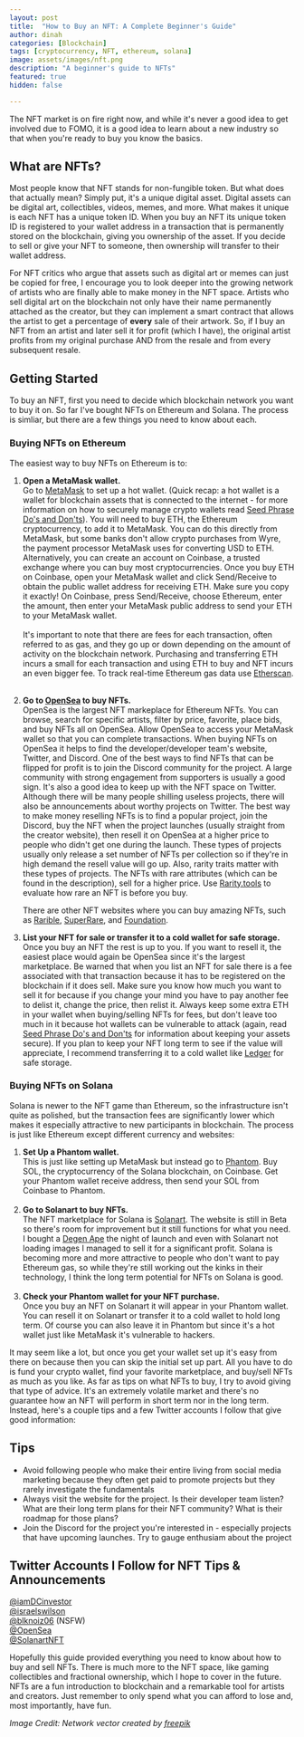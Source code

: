 ```yaml
---
layout: post
title:  "How to Buy an NFT: A Complete Beginner's Guide"
author: dinah
categories: [Blockchain]
tags: [cryptocurrency, NFT, ethereum, solana]
image: assets/images/nft.png
description: "A beginner's guide to NFTs"
featured: true
hidden: false

---
```



The NFT market is on fire right now, and while it's never a good idea to get involved due to FOMO, it is a good idea to learn about a new industry so that when you're ready to buy you know the basics.  

## What are NFTs?
Most people know that NFT stands for non-fungible token. But what does that actually mean? Simply put, it's a unique digital asset. Digital assets can be digital art, collectibles, videos, memes, and more. What makes it unique is each NFT has a unique token ID. When you buy an NFT its unique token ID is registered to your wallet address in a transaction that is permanently stored on the blockchain, giving you ownership of the asset. If you decide to sell or give your NFT to someone, then ownership will transfer to their wallet address.  

For NFT critics who argue that assets such as digital art or memes can just be copied for free, I encourage you to look deeper into the growing network of artists who are finally able to make money in the NFT space. Artists who sell digital art on the blockchain not only have their name permanently attached as the creator, but they can implement a smart contract that allows the artist to get a percentage of **every** sale of their artwork. So, if I buy an NFT from an artist and later sell it for profit (which I have), the original artist profits from my original purchase AND from the resale and from every subsequent resale.   

## Getting Started
To buy an NFT, first you need to decide which blockchain network you want to buy it on. So far I've bought NFTs on Ethereum and Solana. The process is simliar, but there are a few things you need to know about each.  

### Buying NFTs on Ethereum
The easiest way to buy NFTs on Ethereum is to:
1. **Open a MetaMask wallet.**  
   Go to [MetaMask](https://metamask.io/) to set up a hot wallet. (Quick recap: a hot wallet is a wallet for blockchain assets that is connected to the internet - for more information on how to securely manage crypto wallets read [Seed Phrase Do's and Don'ts](https://cybergirldinah.github.io/seed-phrases/)). You will need to buy ETH, the Ethereum cryptocurrency, to add it to MetaMask. You can do this directly from MetaMask, but some banks don't allow crypto purchases from Wyre, the payment processor MetaMask uses for converting USD to ETH. Alternatively, you can create an account on Coinbase, a trusted exchange where you can buy most cryptocurrencies. Once you buy ETH on Coinbase, open your MetaMask wallet and click Send/Receive to obtain the public wallet address for receiving ETH. Make sure you copy it exactly! On Coinbase, press Send/Receive, choose Ethereum, enter the amount, then enter your MetaMask public address to send your ETH to your MetaMask wallet.<br><br>
  It's important to note that there are fees for each transaction, often referred to as gas, and they go up or down depending on the amount of activity on the blockchain network. Purchasing and transferring ETH incurs a small for each transaction and using ETH to buy and NFT incurs an even bigger fee. To track real-time Ethereum gas data use [Etherscan](https://etherscan.io/gastracker).<br><br>
2. **Go to [OpenSea](https://opensea.io/) to buy NFTs.**  
   OpenSea is the largest NFT markeplace for Ethereum NFTs. You can browse, search for specific artists, filter by price, favorite, place bids, and buy NFTs all on OpenSea. Allow OpenSea to access your MetaMask wallet so that you can complete transactions. When buying NFTs on OpenSea it helps to find the developer/developer team's website, Twitter, and Discord. One of the best ways to find NFTs that can be flipped for profit is to join the Discord community for the project. A large community with strong engagement from supporters is usually a good sign. It's also a good idea to keep up with the NFT space on Twitter. Although there will be many people shilling useless projects, there will also be announcements about worthy projects on Twitter. The best way to make money reselling NFTs is to find a popular project, join the Discord, buy the NFT when the project launches (usually straight from the creator website), then resell it on OpenSea at a higher price to people who didn't get one during the launch. These types of projects usually only release a set number of NFTs per collection so if they're in high demand the resell value will go up. Also, rarity traits matter with these types of projects. The NFTs with rare attributes (which can be found in the description), sell for a higher price. Use [Rarity.tools](https://rarity.tools/) to evaluate how rare an NFT is before you buy.  

   There are other NFT websites where you can buy amazing NFTs, such as [Rarible](https://rarible.com/), [SuperRare](https://superrare.com/), and [Foundation](https://foundation.app/).<br> 
3. **List your NFT for sale or transfer it to a cold wallet for safe storage.**  
Once you buy an NFT the rest is up to you. If you want to resell it, the easiest place would again be OpenSea since it's the largest marketplace. Be warned that when you list an NFT for sale there is a fee associated with that transaction because it has to be registered on the blockchain if it does sell. Make sure you know how much you want to sell it for because if you change your mind you have to pay another fee to delist it, change the price, then relist it. Always keep some extra ETH in your wallet when buying/selling NFTs for fees, but don't leave too much in it because hot wallets can be vulnerable to attack (again, read [Seed Phrase Do's and Don'ts](https://cybergirldinah.github.io/seed-phrases/) for information about keeping your assets secure). If you plan to keep your NFT long term to see if the value will appreciate, I recommend transferring it to a cold wallet like [Ledger](https://www.ledger.com/) for safe storage.  

### Buying NFTs on Solana
Solana is newer to the NFT game than Ethereum, so the infrastructure isn't quite as polished, but the transaction fees are significantly lower which makes it especially attractive to new participants in blockchain. The process is just like Ethereum except different currency and websites:  

1. **Set Up a Phantom wallet.**  
   This is just like setting up MetaMask but instead go to [Phantom](https://phantom.app/). Buy SOL, the cryptocurrency of the Solana blockchain, on Coinbase. Get your Phantom wallet receive address, then send your SOL from Coinbase to Phantom.<br><br>
2. **Go to Solanart to buy NFTs.**  
   The NFT marketplace for Solana is [Solanart](https://solanart.io/). The website is still in Beta so there's room for improvement but it still functions for what you need. I bought a [Degen Ape](https://solanart.io/collections/degenape) the night of launch and even with Solanart not loading images I managed to sell it for a significant profit. Solana is becoming more and more attractive to people who don't want to pay Ethereum gas, so while they're still working out the kinks in their technology, I think the long term potential for NFTs on Solana is good.<br><br>
3. **Check your Phantom wallet for your NFT purchase.**  
   Once you buy an NFT on Solanart it will appear in your Phantom wallet. You can resell it on Solanart or transfer it to a cold wallet to hold long term. Of course you can also leave it in Phantom but since it's a hot wallet just like MetaMask it's vulnerable to hackers.  

It may seem like a lot, but once you get your wallet set up it's easy from there on because then you can skip the initial set up part. All you have to do is fund your crypto wallet, find your favorite marketplace, and buy/sell NFTs as much as you like. As far as tips on what NFTs to buy, I try to avoid giving that type of advice. It's an extremely volatile market and there's no guarantee how an NFT will perform in short term nor in the long term. Instead, here's a couple tips and a few Twitter accounts I follow that give good information:

## Tips
 - Avoid following people who make their entire living from social media marketing because they often get paid to promote projects but they rarely investigate the fundamentals
 - Always visit the website for the project. Is their developer team listen? What are their long term plans for their NFT community? What is their roadmap for those plans?
 - Join the Discord for the project you're interested in - especially projects that have upcoming launches. Try to gauge enthusiam about the project

## Twitter Accounts I Follow for NFT Tips & Announcements
[@iamDCinvestor](https://twitter.com/iamDCinvestor)  
[@israelswilson](https://twitter.com/israelswilson)  
[@blknoiz06](https://twitter.com/blknoiz06) (NSFW)  
[@OpenSea](https://twitter.com/opensea)  
[@SolanartNFT](https://twitter.com/SolanartNFT)  

Hopefully this guide provided everything you need to know about how to buy and sell NFTs. There is much more to the NFT space, like gaming collectibles and fractional ownership, which I hope to cover in the future. NFTs are a fun introduction to blockchain and a remarkable tool for artists and creators. Just remember to only spend what you can afford to lose and, most importantly, have fun.  
  
*Image Credit: Network vector created by [freepik](www.freepik.com)*  